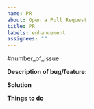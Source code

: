 ```yaml
---
name: PR
about: Open a Pull Request
title: PR
labels: enhancement
assignees: ""
---
```


#number_of_issue

**Description of bug/feature:**

<!-- Here you describe your feature or your Pull Request bug -->

**Solution**

<!-- Here you describe your solution and how it was implemented. -->

**Things to do**

<!-- Here you say what to do in the next Pull Requests. -->

